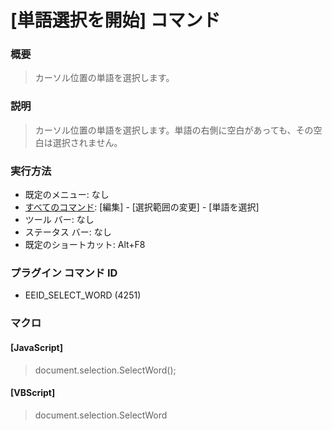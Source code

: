 # \[単語選択を開始\] コマンド

### 概要

> カーソル位置の単語を選択します。

### 説明

> カーソル位置の単語を選択します。単語の右側に空白があっても、その空白は選択されません。

### 実行方法

- 既定のメニュー: なし
- [すべてのコマンド](../../glossary/allcommands): \[編集\] \- \[選択範囲の変更\] \- \[単語を選択\]
- ツール バー: なし
- ステータス バー: なし
- 既定のショートカット: Alt+F8

### プラグイン コマンド ID

- EEID\_SELECT\_WORD (4251)

### マクロ

#### \[JavaScript\]

> document.selection.SelectWord();

#### \[VBScript\]

> document.selection.SelectWord
